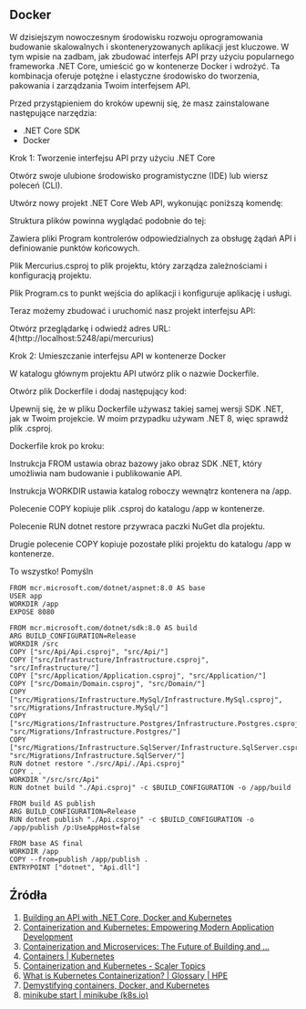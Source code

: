 ## Docker

W dzisiejszym nowoczesnym środowisku rozwoju oprogramowania budowanie skalowalnych i skonteneryzowanych aplikacji jest kluczowe. W tym wpisie na zadbam, jak zbudować interfejs API przy użyciu popularnego frameworka .NET Core, umieścić go w kontenerze Docker i wdrożyć. Ta kombinacja oferuje potężne i elastyczne środowisko do tworzenia, pakowania i zarządzania Twoim interfejsem API. 

Przed przystąpieniem do kroków upewnij się, że masz zainstalowane następujące narzędzia: 
* .NET Core SDK 
* Docker 

Krok 1: Tworzenie interfejsu API przy użyciu .NET Core 

 Otwórz swoje ulubione środowisko programistyczne (IDE) lub wiersz poleceń (CLI). 
 
 Utwórz nowy projekt .NET Core Web API, wykonując poniższą komendę: 
 
 Struktura plików powinna wyglądać podobnie do tej: 
 
 Zawiera pliki Program kontrolerów odpowiedzialnych za obsługę żądań API i definiowanie punktów końcowych. 
 
 Plik Mercurius.csproj to plik projektu, który zarządza zależnościami i konfiguracją projektu. 
 
 Plik Program.cs to punkt wejścia do aplikacji i konfiguruje aplikację i usługi. 
 
 Teraz możemy zbudować i uruchomić nasz projekt interfejsu API: 

Otwórz przeglądarkę i odwiedź adres URL: 4(http://localhost:5248/api/mercurius) 

Krok 2: Umieszczanie interfejsu API w kontenerze Docker 

 W katalogu głównym projektu API utwórz plik o nazwie Dockerfile. 
 
 Otwórz plik Dockerfile i dodaj następujący kod: 
 
 Upewnij się, że w pliku Dockerfile używasz takiej samej wersji SDK .NET, jak w Twoim projekcie. W moim przypadku używam .NET 8, więc sprawdź plik .csproj. 
 
 Dockerfile krok po kroku: 
 
 Instrukcja FROM ustawia obraz bazowy jako obraz SDK .NET, który umożliwia nam budowanie i publikowanie API. 
 
 Instrukcja WORKDIR ustawia katalog roboczy wewnątrz kontenera na /app. 
 
 Polecenie COPY kopiuje plik .csproj do katalogu /app w kontenerze. 
 
 Polecenie RUN dotnet restore przywraca paczki NuGet dla projektu. 
 
 Drugie polecenie COPY kopiuje pozostałe pliki projektu do katalogu /app w kontenerze. 
 
 To wszystko! Pomyśln 

```
FROM mcr.microsoft.com/dotnet/aspnet:8.0 AS base
USER app
WORKDIR /app
EXPOSE 8080

FROM mcr.microsoft.com/dotnet/sdk:8.0 AS build
ARG BUILD_CONFIGURATION=Release
WORKDIR /src
COPY ["src/Api/Api.csproj", "src/Api/"]
COPY ["src/Infrastructure/Infrastructure.csproj", "src/Infrastructure/"]
COPY ["src/Application/Application.csproj", "src/Application/"]
COPY ["src/Domain/Domain.csproj", "src/Domain/"]
COPY ["src/Migrations/Infrastructure.MySql/Infrastructure.MySql.csproj", "src/Migrations/Infrastructure.MySql/"]
COPY ["src/Migrations/Infrastructure.Postgres/Infrastructure.Postgres.csproj", "src/Migrations/Infrastructure.Postgres/"]
COPY ["src/Migrations/Infrastructure.SqlServer/Infrastructure.SqlServer.csproj", "src/Migrations/Infrastructure.SqlServer/"]
RUN dotnet restore "./src/Api/./Api.csproj"
COPY . .
WORKDIR "/src/src/Api"
RUN dotnet build "./Api.csproj" -c $BUILD_CONFIGURATION -o /app/build

FROM build AS publish
ARG BUILD_CONFIGURATION=Release
RUN dotnet publish "./Api.csproj" -c $BUILD_CONFIGURATION -o /app/publish /p:UseAppHost=false

FROM base AS final
WORKDIR /app
COPY --from=publish /app/publish .
ENTRYPOINT ["dotnet", "Api.dll"]

```

## Źródła 
1. [Building an API with .NET Core, Docker and Kubernetes](https://medium.com/@josesousa8/building-an-api-with-net-core-docker-and-kubernetes-aa3e02add0c) 
2. [Containerization and Kubernetes: Empowering Modern Application Development](https://www.wwt.com/blog/containerization-and-kubernetes-empowering-modern-application-development) 
3. [Containerization and Microservices: The Future of Building and ...](https://dev.to/kingsley/containerization-and-microservices-the-future-of-building-and-deploying-modern-applications-1pia) 
4. [Containers | Kubernetes](https://kubernetes.io/docs/concepts/containers/) 
5. [Containerization and Kubernetes - Scaler Topics](https://www.scaler.com/topics/kubernetes/kubernetes-containerization/) 
6. [What is Kubernetes Containerization? | Glossary | HPE](https://www.hpe.com/us/en/what-is/kubernetes-containerization.html) 
7. [Demystifying containers, Docker, and Kubernetes](https://cloudblogs.microsoft.com/opensource/2019/07/15/how-to-get-started-containers-docker-kubernetes/)
8. [minikube start | minikube (k8s.io)](https://minikube.sigs.k8s.io/docs/start/) 

 



